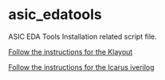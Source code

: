 # asic_edatools
ASIC EDA Tools Installation related script file.

[Follow the instructions for the Klayout](https://github.com/dicdesign/asic_edatools/blob/main/klayout.md)

[Follow the instructions for the Icarus iverilog](https://github.com/steveicarus/iverilog)
